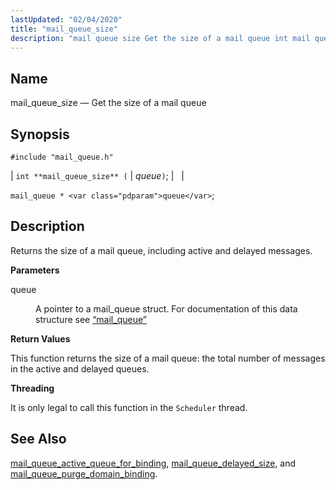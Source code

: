 ```yaml
---
lastUpdated: "02/04/2020"
title: "mail_queue_size"
description: "mail queue size Get the size of a mail queue int mail queue size queue mail queue queue Returns the size of a mail queue including active and delayed messages queue A pointer to a mail queue struct For documentation of this data structure see Section 68 58 mail queue..."
---
```


<a name="apis.mail_queue_size"></a> 
## Name

mail_queue_size — Get the size of a mail queue

## Synopsis

`#include "mail_queue.h"`

| `int **mail_queue_size** (` | <var class="pdparam">queue</var>`)`; |   |

`mail_queue * <var class="pdparam">queue</var>`;<a name="idp54619824"></a> 
## Description

Returns the size of a mail queue, including active and delayed messages.

**<a name="idp54621088"></a> Parameters**

<dl class="variablelist">

<dt>queue</dt>

<dd>

A pointer to a mail_queue struct. For documentation of this data structure see [“mail_queue”](/momentum/3/3-api/structs-mail-queue)

</dd>

</dl>

**<a name="idp54624448"></a> Return Values**

This function returns the size of a mail queue: the total number of messages in the active and delayed queues.

**<a name="idp54625456"></a> Threading**

It is only legal to call this function in the `Scheduler` thread.

<a name="idp54627008"></a> 
## See Also

[mail_queue_active_queue_for_binding](/momentum/3/3-api/apis-mail-queue-active-queue-for-binding), [mail_queue_delayed_size](/momentum/3/3-api/apis-mail-queue-delayed-size), and [mail_queue_purge_domain_binding](/momentum/3/3-api/apis-mail-queue-purge-domain-binding).